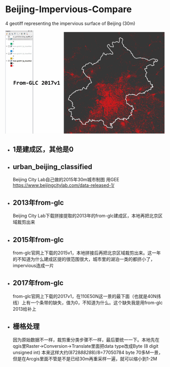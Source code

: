 # Beijing-Impervious-Compare
4 geotiff representing the impervious surface of Beijing (30m)

![image](https://github.com/Theropod/Beijing-Impervious-Compare/blob/master/Comparison.gif)

- ## 1是建成区，其他是0
- ## urban_beijing_classified
    
    Beijing City Lab自己做的2015年30m城市制图 用GEE
    https://www.beijingcitylab.com/data-released-1/
- ## 2013年from-glc
    
    Beijing City Lab下载拼接提取的2013年的from-glc建成区，本地再把北京区域裁剪出来
- ## 2015年from-glc
    
    from-glc官网上下载的2015v1，本地拼接后再把北京区域裁剪出来。这一年的不知道为什么建成区提的很范围很大，城市里的湖泊一类的都挤小了，impervious连成一片
- ## 2017年from-glc
    
    from-glc官网上下载的2017v1，在110E50N这一景的最下面（也就是40N纬线）上有一个条带的缺失，值为0，不知道为什么。这个缺失我是用from-glc 2013给补上
- ## 栅格处理
    因为原始数据不一样，裁剪重分类步骤不一样，最后要统一一下。本地先在qgis里Raster->Conversion->Translate里面把data type改成Byte (8 digit unsigned int) 本来这样大约(8728*8828*8)/8=77050784 byte 70多M一景，但是在Arcgis里面不管是不是已经30m再重采样一遍，就可以缩小到1-2M
